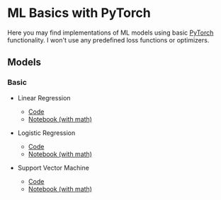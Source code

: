 # ML Basics with PyTorch

Here you may find implementations of ML models using basic
[PyTorch](https://pytorch.org/) functionality.
I won't use any predefined loss functions or optimizers.

## Models

### Basic
- Linear Regression
    - [Code](https://github.com/auhide/ml-basics-pytorch/blob/main/algos/linear_regression.py)
    - [Notebook (with math)](https://github.com/auhide/ml-basics-pytorch/blob/main/notebooks/Linear%20Regression.ipynb)

- Logistic Regression
    - [Code](https://github.com/auhide/ml-basics-pytorch/blob/main/algos/logistic_regression.py)
    - [Notebook (with math)](https://github.com/auhide/ml-basics-pytorch/blob/main/notebooks/Logistic%20Regression.ipynb)

- Support Vector Machine
    - [Code](https://github.com/auhide/ml-basics-pytorch/blob/main/algos/svm.py)
    - [Notebook (with math)]()